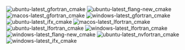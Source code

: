  ![ubuntu-latest_gfortran_cmake](https://img.shields.io/badge/ubuntu--latest_gfortran_cmake-passing-brightgreen) ![ubuntu-latest_flang-new_cmake](https://img.shields.io/badge/ubuntu--latest_flang--new_cmake-passing-brightgreen) ![macos-latest_gfortran_cmake](https://img.shields.io/badge/macos--latest_gfortran_cmake-passing-brightgreen) ![windows-latest_gfortran_cmake](https://img.shields.io/badge/windows--latest_gfortran_cmake-failing-red) ![ubuntu-latest_ifx_cmake](https://img.shields.io/badge/ubuntu--latest_ifx_cmake-failing-red) ![macos-latest_lfortran_cmake](https://img.shields.io/badge/macos--latest_lfortran_cmake-failing-red) ![ubuntu-latest_lfortran_cmake](https://img.shields.io/badge/ubuntu--latest_lfortran_cmake-failing-red) ![windows-latest_lfortran_cmake](https://img.shields.io/badge/windows--latest_lfortran_cmake-failing-red) ![windows-latest_flang-new_cmake](https://img.shields.io/badge/windows--latest_flang--new_cmake-failing-red) ![ubuntu-latest_nvfortran_cmake](https://img.shields.io/badge/ubuntu--latest_nvfortran_cmake-failing-red) ![windows-latest_ifx_cmake](https://img.shields.io/badge/windows--latest_ifx_cmake-failing-red)
